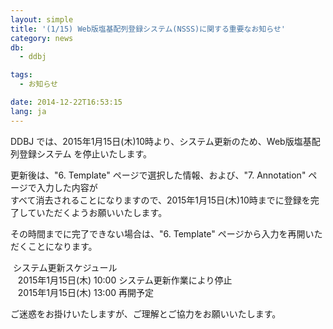 ```yaml
---
layout: simple
title: '(1/15) Web版塩基配列登録システム(NSSS)に関する重要なお知らせ'
category: news
db:
  - ddbj

tags:
  - お知らせ

date: 2014-12-22T16:53:15
lang: ja
---
```


<p>DDBJ では、2015年1月15日(木)10時より、システム更新のため、Web版塩基配列登録システム を停止いたします。</p>

<p>更新後は、"6. Template" ページで選択した情報、および、"7. Annotation" ページで入力した内容が<br>すべて消去されることになりますので、<span class="font-bold">2015年1月15日(木)10時までに登録を完了していただくようお願いいたします。</span></p>

<p>その時間までに完了できない場合は、"6. Template" ページから入力を再開いただくことになります。</p>

<p><span class="icon_square"> システム更新スケジュール</span><br>   2015年1月15日(木) 10:00 システム更新作業により停止<br>   2015年1月15日(木) 13:00 再開予定</p>

<p>ご迷惑をお掛けいたしますが、ご理解とご協力をお願いいたします。</p>
